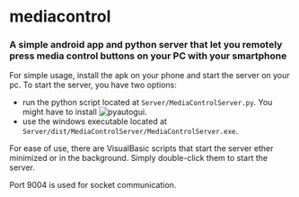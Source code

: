 # mediacontrol
### A simple android app and python server that let you remotely press media control buttons on your PC with your smartphone


For simple usage, install the apk on your phone and start the server on your pc.
To start the server, you have two options:
- run the  python script located at `Server/MediaControlServer.py`. You might have to install ![pyautogui](https://pyautogui.readthedocs.io/en/latest/).
- use the windows executable located at `Server/dist/MediaControlServer/MediaControlServer.exe`.

For ease of use, there are VisualBasic scripts that start the server ether minimized or in the background. Simply double-click them to start the server.

Port 9004 is used for socket communication.
